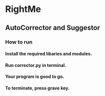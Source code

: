 # RightMe

## AutoCorrector and Suggestor 

### How to run

#### Install the required libaries and modules.
#### Run corrector.py in terminal.
#### Your program is good to go.
#### To terminate, press grave key.